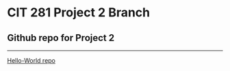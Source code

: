 # CIT 281 Project 2 Branch
## Github repo for Project 2
***
[Hello-World repo](https://github.com/nailynevarez/hello-world)